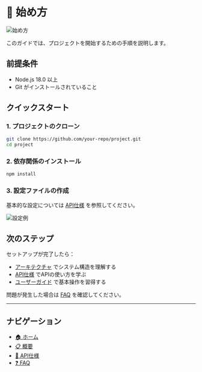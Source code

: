 # 🚀 始め方

![始め方](./images/getting-started.png)

このガイドでは、プロジェクトを開始するための手順を説明します。

## 前提条件

- Node.js 18.0 以上
- Git がインストールされていること

## クイックスタート

### 1. プロジェクトのクローン

```bash
git clone https://github.com/your-repo/project.git
cd project
```

### 2. 依存関係のインストール

```bash
npm install
```

### 3. 設定ファイルの作成

基本的な設定については [API仕様](./api-reference.md) を参照してください。

![設定例](./images/configuration-example.png)

## 次のステップ

セットアップが完了したら：

- [アーキテクチャ](./architecture.md) でシステム構造を理解する
- [API仕様](./api-reference.md) でAPIの使い方を学ぶ
- [ユーザーガイド](./user-guide.md) で基本操作を習得する

問題が発生した場合は [FAQ](./faq.md) を確認してください。

---

## ナビゲーション

- [🏠 ホーム](./README.md)
- [📋 概要](./overview.md)
- [🔧 API仕様](./api-reference.md)
- [❓ FAQ](./faq.md)
